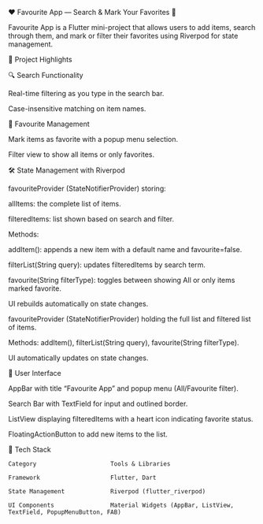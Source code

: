 ❤️ Favourite App — Search & Mark Your Favorites 🌟

Favourite App is a Flutter mini-project that allows users to add items, search through them, and mark or filter their favorites using Riverpod for state management.


🌟 Project Highlights

🔍 Search Functionality

Real-time filtering as you type in the search bar.

Case-insensitive matching on item names.


🌟 Favourite Management

Mark items as favorite with a popup menu selection.

Filter view to show all items or only favorites.


🛠 State Management with Riverpod

favouriteProvider (StateNotifierProvider) storing:

allItems: the complete list of items.

filteredItems: list shown based on search and filter.

Methods:

addItem(): appends a new item with a default name and favourite=false.

filterList(String query): updates filteredItems by search term.

favourite(String filterType): toggles between showing All or only items marked favorite.

UI rebuilds automatically on state changes.

favouriteProvider (StateNotifierProvider) holding the full list and filtered list of items.

Methods: addItem(), filterList(String query), favourite(String filterType).

UI automatically updates on state changes.


🎨 User Interface

AppBar with title “Favourite App” and popup menu (All/Favourite filter).

Search Bar with TextField for input and outlined border.

ListView displaying filteredItems with a heart icon indicating favorite status.

FloatingActionButton to add new items to the list.


🧰 Tech Stack

    Category                     Tools & Libraries

    Framework                    Flutter, Dart

    State Management             Riverpod (flutter_riverpod)

    UI Components                Material Widgets (AppBar, ListView, TextField, PopupMenuButton, FAB)
